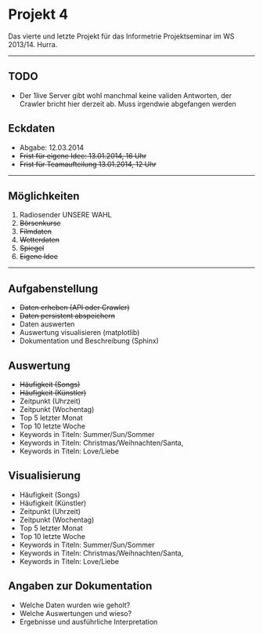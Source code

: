 Projekt 4
=========

Das vierte und letzte Projekt für das Informetrie Projektseminar im WS 2013/14. Hurra.

___


## TODO
* Der 1live Server gibt wohl manchmal keine validen Antworten, der Crawler bricht hier derzeit ab. Muss irgendwie abgefangen werden

## Eckdaten

* Abgabe: 12.03.2014
* ~~Frist für eigene Idee: 13.01.2014, 16 Uhr~~
* ~~Frist für Teamaufteilung 13.01.2014, 12 Uhr~~

___

## Möglichkeiten

1. Radiosender UNSERE WAHL
2. ~~Börsenkurse~~
3. ~~Filmdaten~~
4. ~~Wetterdaten~~
5. ~~Spiegel~~
6. ~~Eigene Idee~~

___

## Aufgabenstellung

* ~~Daten erheben (API oder Crawler)~~
* ~~Daten persistent abspeichern~~
* Daten auswerten
* Auswertung visualisieren (matplotlib)
* Dokumentation und Beschreibung (Sphinx)

## Auswertung

* ~~Häufigkeit (Songs)~~
* ~~Häufigkeit (Künstler)~~
* Zeitpunkt (Uhrzeit) 
* Zeitpunkt (Wochentag)
* Top 5 letzter Monat
* Top 10 letzte Woche
* Keywords in Titeln: Summer/Sun/Sommer
* Keywords in Titeln: Christmas/Weihnachten/Santa, 
* Keywords in Titeln: Love/Liebe

## Visualisierung

* Häufigkeit (Songs)
* Häufigkeit (Künstler)
* Zeitpunkt (Uhrzeit) 
* Zeitpunkt (Wochentag)
* Top 5 letzter Monat
* Top 10 letzte Woche
* Keywords in Titeln: Summer/Sun/Sommer
* Keywords in Titeln: Christmas/Weihnachten/Santa, 
* Keywords in Titeln: Love/Liebe

## Angaben zur Dokumentation

* Welche Daten wurden wie geholt?
* Welche Auswertungen und wieso?
* Ergebnisse und ausführliche Interpretation
